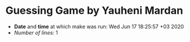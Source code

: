 # Guessing Game by Yauheni Mardan
- **Date** and **time** at which make was run: Wed Jun 17 18:25:57 +03 2020
- *Number of lines*:        1
